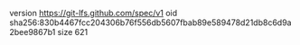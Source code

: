 version https://git-lfs.github.com/spec/v1
oid sha256:830b4467fcc204306b76f556db5607fbab89e589478d21db8c6d9a2bee9867b1
size 621
